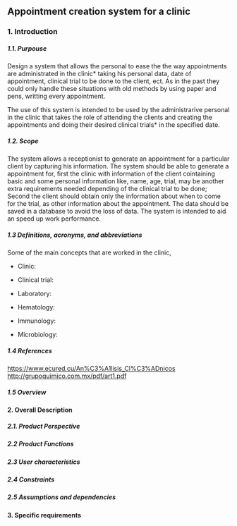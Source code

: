 ## Appointment creation system for a clinic
### 1. Introduction
##### 1.1. Purpouse
Design a system that allows the personal to ease the the way appointments are administrated in the clinic* taking his personal data, date of appointment, clinical trial to be done to the client, ect. As in the past they could only handle these situations with old methods by using paper and pens, writting every appointment.

The use of this system is intended to be used by the administrarive personal in the clinic that takes the role of attending the clients and creating the appointments and doing their desired clinical trials* in the specified date.
##### 1.2. Scope
The system allows a receptionist to generate an appointment for a particular client by capturing his information.
The system should be able to generate a appointment for, first the clinic with information of the client cointaining basic and some personal information like, name, age, trial, may be another extra requirements needed depending of the clinical trial to be done; Second the client should obtain only the information about when to come for the trial, as other information about the appointment.
The data should be saved in a database to avoid the loss of data.
The system is intended to aid an speed up work performance.

##### 1.3	Definitions, acronyms, and abbreviations
Some of the main concepts that are worked in the clinic,
* Clinic:

* Clinical trial:

* Laboratory:

* Hematology:

* Immunology:

* Microbiology:

##### 1.4	References 
https://www.ecured.cu/An%C3%A1lisis_Cl%C3%ADnicos
http://grupoquimico.com.mx/pdf/art1.pdf
##### 1.5	Overview
#### 2. Overall Description
##### 2.1. Product Perspective
##### 2.2	Product Functions
##### 2.3	User characteristics
##### 2.4	Constraints
##### 2.5	Assumptions and dependencies
#### 3.	Specific requirements
